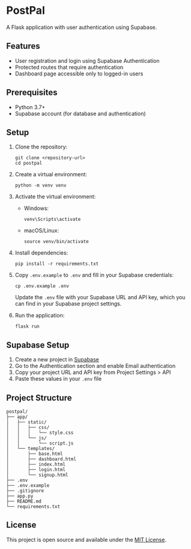 # PostPal

A Flask application with user authentication using Supabase.

## Features

- User registration and login using Supabase Authentication
- Protected routes that require authentication
- Dashboard page accessible only to logged-in users

## Prerequisites

- Python 3.7+
- Supabase account (for database and authentication)

## Setup

1. Clone the repository:
   ```
   git clone <repository-url>
   cd postpal
   ```

2. Create a virtual environment:
   ```
   python -m venv venv
   ```

3. Activate the virtual environment:
   - Windows:
     ```
     venv\Scripts\activate
     ```
   - macOS/Linux:
     ```
     source venv/bin/activate
     ```

4. Install dependencies:
   ```
   pip install -r requirements.txt
   ```

5. Copy `.env.example` to `.env` and fill in your Supabase credentials:
   ```
   cp .env.example .env
   ```
   
   Update the `.env` file with your Supabase URL and API key, which you can find in your Supabase project settings.

6. Run the application:
   ```
   flask run
   ```

## Supabase Setup

1. Create a new project in [Supabase](https://supabase.com/)
2. Go to the Authentication section and enable Email authentication
3. Copy your project URL and API key from Project Settings > API
4. Paste these values in your `.env` file

## Project Structure

```
postpal/
├── app/
│   ├── static/
│   │   ├── css/
│   │   │   └── style.css
│   │   └── js/
│   │       └── script.js
│   └── templates/
│       ├── base.html
│       ├── dashboard.html
│       ├── index.html
│       ├── login.html
│       └── signup.html
├── .env
├── .env.example
├── .gitignore
├── app.py
├── README.md
└── requirements.txt
```

## License

This project is open source and available under the [MIT License](LICENSE). 